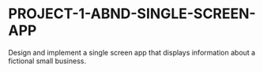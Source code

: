 # PROJECT-1-ABND-SINGLE-SCREEN-APP
Design and implement a single screen app that displays information about a fictional small business.
